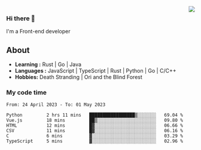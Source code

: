 <img align='right' src="https://github-readme-stats.vercel.app/api?username=strugglebak&show_icons=true">

### Hi there 👋

I'm a Front-end developer

## About

-  **Learning :** Rust | Go | Java
-  **Languages :** JavaScript | TypeScript | Rust | Python | Go | C/C++
-  **Hobbies:** Death Stranding | Ori and the Blind Forest

### My code time

<!--START_SECTION:waka-->

```text
From: 24 April 2023 - To: 01 May 2023

Python         2 hrs 11 mins   █████████████████▒░░░░░░░   69.04 %
Vue.js         18 mins         ██▒░░░░░░░░░░░░░░░░░░░░░░   09.80 %
HTML           12 mins         █▓░░░░░░░░░░░░░░░░░░░░░░░   06.66 %
CSV            11 mins         █▓░░░░░░░░░░░░░░░░░░░░░░░   06.16 %
C              6 mins          ▓░░░░░░░░░░░░░░░░░░░░░░░░   03.29 %
TypeScript     5 mins          ▓░░░░░░░░░░░░░░░░░░░░░░░░   02.96 %
```

<!--END_SECTION:waka-->
